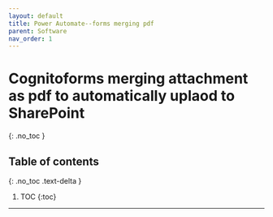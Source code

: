 ```yaml
---
layout: default
title: Power Automate--forms merging pdf
parent: Software
nav_order: 1
---
```


# Cognitoforms merging attachment as pdf to automatically uplaod to SharePoint
{: .no_toc }

## Table of contents
{: .no_toc .text-delta }

1. TOC
{:toc}

---



